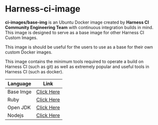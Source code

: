 # Harness-ci-image

**ci-images/base-img** is an Ubuntu Docker image created by **Harness CI Community Engineering Team** with continuous integration builds in mind. This image is designed to serve as a base image for other Harness CI Custom Images.

This image is should be useful for the users to use as a base for their own custom Docker images.

This image contains the minimum tools required to operate a build on Harness CI (such as git) as well as extremely popular and useful tools in Harness CI (such as docker).

| Language | Link |
| --- | --- |
| Base Imge| [Click Here](https://github.com/krishi0408/sample-app/blob/main/docs//overview.md) 
| Ruby| [Click Here](https://github.com/harness-community/python-pipeline-sample/blob/main/docs/CreatePipeline.md) |
| Open JDK |[Click Here](https://github.com/harness-community/python-pipeline-sample/blob/main/docs/build.md) |
| Nodejs| [Click Here](https://github.com/harness-community/python-pipeline-sample/blob/main/docs/DockerPush.md.md) 
